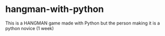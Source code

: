 # hangman-with-python
This is a HANGMAN game made with Python but the person making it is a python novice (1 week)
